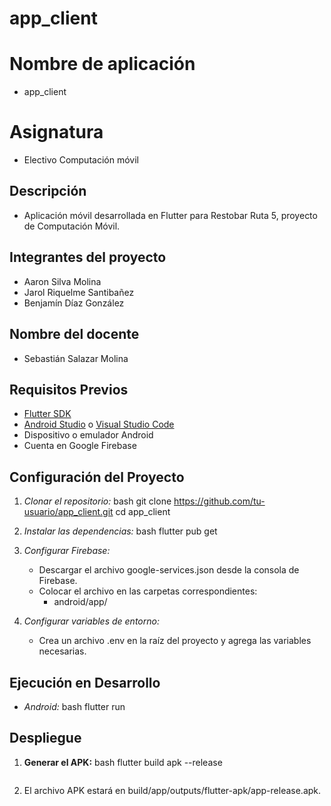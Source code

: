 # app_client

# Nombre de aplicación 

- app_client

# Asignatura

- Electivo Computación móvil

## Descripción

- Aplicación móvil desarrollada en Flutter para Restobar Ruta 5, proyecto de Computación Móvil.

## Integrantes del proyecto

- Aaron Silva Molina
- Jarol Riquelme Santibañez
- Benjamín Díaz González

## Nombre del docente

- Sebastián Salazar Molina

## Requisitos Previos

- [Flutter SDK](https://flutter.dev/docs/get-started/install)
- [Android Studio](https://developer.android.com/studio) o [Visual Studio Code](https://code.visualstudio.com/)
- Dispositivo o emulador Android
- Cuenta en Google Firebase

## Configuración del Proyecto

1. *Clonar el repositorio:*
    bash
    git clone https://github.com/tu-usuario/app_client.git
    cd app_client
    

2. *Instalar las dependencias:*
    bash
    flutter pub get
    

3. *Configurar Firebase:*
    - Descargar el archivo google-services.json desde la consola de Firebase.
    - Colocar el archivo en las carpetas correspondientes:
      - android/app/

4. *Configurar variables de entorno:*
    - Crea un archivo .env en la raíz del proyecto y agrega las variables necesarias.

## Ejecución en Desarrollo

- *Android:*
  bash
  flutter run

## Despliegue

1. **Generar el APK:**
    bash
    flutter build apk --release
    ```
2. El archivo APK estará en build/app/outputs/flutter-apk/app-release.apk.
